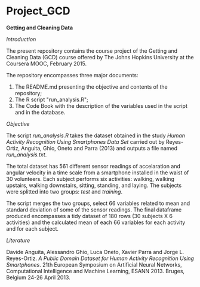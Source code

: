 # Project_GCD

**Getting and Cleaning Data**

*Introduction*

The present repository contains the course project of the Getting and Cleaning Data (GCD) course offered by The Johns Hopkins University at the Coursera MOOC, February 2015.

The repository encompasses three major documents:

1. The README.md presenting the objective and contents of the repository;
2. The R script "run_analysis.R";
3. The Code Book with the description of the variables used in the script and in the database.

*Objective*

The script *run_analysis.R* takes the dataset obtained in the study *Human Activity Recognition Using Smartphones Data Set* carried out by Reyes-Ortiz, Anguita, Ghio, Oneto and Parra (2013) and outputs a file named *run_analysis.txt*.

The total dataset has 561 different sensor readings of accelaration and angular velocity in a time scale from a smartphone installed in the waist of 30 volunteers. Each subject performs six activities: walking, walking upstairs, walking downstairs, sitting, standing, and laying. The subjects were splitted into two groups: *test* and *training*.

The script merges the two groups, select 66 variables related to mean and standard deviation of some of the sensor readings. The final dataframe produced encompasses a tidy dataset of 180 rows (30 subjects X 6 activities) and the calculated mean of each 66 variables for each activity and for each subject.

*Literature*

Davide Anguita, Alessandro Ghio, Luca Oneto, Xavier Parra and Jorge L. Reyes-Ortiz. *A Public Domain Dataset for Human Activity Recognition Using Smartphones*. 21th European Symposium on Artificial Neural Networks, Computational Intelligence and Machine Learning, ESANN 2013. Bruges, Belgium 24-26 April 2013.
